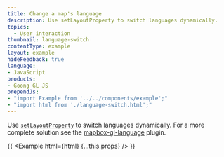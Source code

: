 ```yaml
---
title: Change a map's language
description: Use setLayoutProperty to switch languages dynamically.
topics:
  - User interaction
thumbnail: language-switch
contentType: example
layout: example
hideFeedback: true
language:
- JavaScript
products:
- Goong GL JS
prependJs:
- "import Example from '../../components/example';"
- "import html from './language-switch.html';"
---
```


Use [`setLayoutProperty`](/docs/api/map/#map#setlayoutproperty) to switch languages dynamically. For a more complete solution see the [mapbox-gl-language](https://github.com/mapbox/mapbox-gl-language/) plugin.

{{ <Example html={html} {...this.props} /> }}
